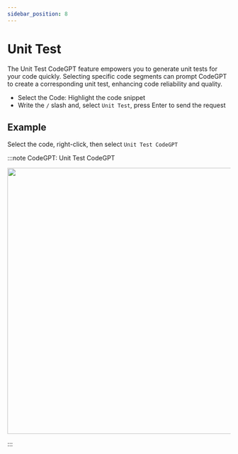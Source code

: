 ```yaml
---
sidebar_position: 8
---
```


# Unit Test

The Unit Test CodeGPT feature empowers you to generate unit tests for your code quickly. Selecting specific code segments can prompt CodeGPT to create a corresponding unit test, enhancing code reliability and quality.

- Select the Code: Highlight the code snippet
- Write the `/` slash and, select `Unit Test`, press Enter to send the request

## Example
Select the code, right-click, then select `Unit Test CodeGPT`

:::note CodeGPT: Unit Test CodeGPT
<p align="center">
  <img width="850" height="600" src="https://github.com/user-attachments/assets/d466fc3a-174d-40b8-ba3b-3ab4c767546b"/>
</p>
:::

